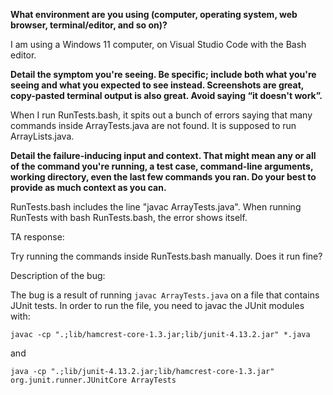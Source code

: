 **What environment are you using (computer, operating system, web browser, terminal/editor, and so on)?**

I am using a Windows 11 computer, on Visual Studio Code with the Bash editor. 

**Detail the symptom you're seeing. Be specific; include both what you're seeing and what you expected to see instead. Screenshots are great, copy-pasted terminal output is also great. Avoid saying “it doesn't work”.**

When I run RunTests.bash, it spits out a bunch of errors saying that many commands inside ArrayTests.java are not found. It is supposed to run ArrayLists.java.

**Detail the failure-inducing input and context. That might mean any or all of the command you're running, a test case, command-line arguments, working directory, even the last few commands you ran. Do your best to provide as much context as you can.**

RunTests.bash includes the line "javac ArrayTests.java". When running RunTests with bash RunTests.bash, the error shows itself. 

TA response: 

Try running the commands inside RunTests.bash manually. Does it run fine? 

Description of the bug: 

The bug is a result of running `javac ArrayTests.java` on a file that contains JUnit tests. In order to run the file, you need to javac the JUnit modules with:

`javac -cp ".;lib/hamcrest-core-1.3.jar;lib/junit-4.13.2.jar" *.java`

and

`java -cp ".;lib/junit-4.13.2.jar;lib/hamcrest-core-1.3.jar" org.junit.runner.JUnitCore ArrayTests`


